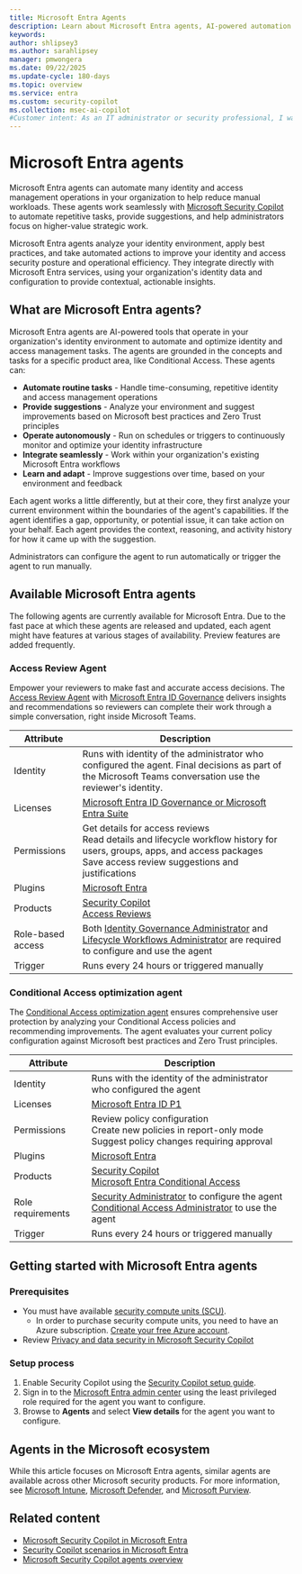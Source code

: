 ```yaml
---
title: Microsoft Entra Agents
description: Learn about Microsoft Entra agents, AI-powered automation tools that enhance identity and access management operations.
keywords:
author: shlipsey3
ms.author: sarahlipsey
manager: pmwongera
ms.date: 09/22/2025
ms.update-cycle: 180-days
ms.topic: overview
ms.service: entra
ms.custom: security-copilot
ms.collection: msec-ai-copilot
#Customer intent: As an IT administrator or security professional, I want to understand what Microsoft Entra agents are and how they can help automate identity and access management tasks.
---
```


# Microsoft Entra agents

Microsoft Entra agents can automate many identity and access management operations in your organization to help reduce manual workloads. These agents work seamlessly with [Microsoft Security Copilot](/copilot/security/microsoft-security-copilot) to automate repetitive tasks, provide suggestions, and help administrators focus on higher-value strategic work.

Microsoft Entra agents analyze your identity environment, apply best practices, and take automated actions to improve your identity and access security posture and operational efficiency. They integrate directly with Microsoft Entra services, using your organization's identity data and configuration to provide contextual, actionable insights.

## What are Microsoft Entra agents?

Microsoft Entra agents are AI-powered tools that operate in your organization's identity environment to automate and optimize identity and access management tasks. The agents are grounded in the concepts and tasks for a specific product area, like Conditional Access. These agents can:

- **Automate routine tasks** - Handle time-consuming, repetitive identity and access management operations
- **Provide suggestions** - Analyze your environment and suggest improvements based on Microsoft best practices and Zero Trust principles
- **Operate autonomously** - Run on schedules or triggers to continuously monitor and optimize your identity infrastructure
- **Integrate seamlessly** - Work within your organization's existing Microsoft Entra workflows
- **Learn and adapt** - Improve suggestions over time, based on your environment and feedback

Each agent works a little differently, but at their core, they first analyze your current environment within the boundaries of the agent's capabilities. If the agent identifies a gap, opportunity, or potential issue, it can take action on your behalf. Each agent provides the context, reasoning, and activity history for how it came up with the suggestion.

Administrators can configure the agent to run automatically or trigger the agent to run manually. 

## Available Microsoft Entra agents

The following agents are currently available for Microsoft Entra. Due to the fast pace at which these agents are released and updated, each agent might have features at various stages of availability. Preview features are added frequently.

### Access Review Agent

Empower your reviewers to make fast and accurate access decisions. The [Access Review Agent](../id-governance/access-review-agent.md) with [Microsoft Entra ID Governance](../id-governance/identity-governance-overview.md) delivers insights and recommendations so reviewers can complete their work through a simple conversation, right inside Microsoft Teams.

| Attribute           | Description |
|---------------------|------------ |
| Identity            | Runs with identity of the administrator who configured the agent. Final decisions as part of the Microsoft Teams conversation use the reviewer's identity. |
| Licenses            | [Microsoft Entra ID Governance or Microsoft Entra Suite](../id-governance/licensing-fundamentals.md) |
| Permissions         | Get details for access reviews<br>Read details and lifecycle workflow history for users, groups, apps, and access packages<br>Save access review suggestions and justifications |
| Plugins             | [Microsoft Entra](/entra/fundamentals/copilot-security-entra) |
| Products            | [Security Copilot](/copilot/security/microsoft-security-copilot)<br>[Access Reviews](../id-governance/access-reviews-overview.md) |
| Role-based access   | Both [Identity Governance Administrator](../identity/role-based-access-control/permissions-reference.md#security-administrator) and [Lifecycle Workflows Administrator](../identity/role-based-access-control/permissions-reference.md#security-administrator) are required to configure and use the agent |
| Trigger             | Runs every 24 hours or triggered manually |

### Conditional Access optimization agent

The [Conditional Access optimization agent](../identity/conditional-access/agent-optimization.md) ensures comprehensive user protection by analyzing your Conditional Access policies and recommending improvements. The agent evaluates your current policy configuration against Microsoft best practices and Zero Trust principles.

| Attribute           | Description |
|---------------------|------------ |
| Identity            | Runs with the identity of the administrator who configured the agent |
| Licenses            | [Microsoft Entra ID P1](licensing.md) |
| Permissions         | Review policy configuration<br>Create new policies in report-only mode<br>Suggest policy changes requiring approval |
| Plugins             | [Microsoft Entra](/entra/fundamentals/copilot-security-entra) |
| Products            | [Security Copilot](/copilot/security/microsoft-security-copilot)<br>[Microsoft Entra Conditional Access](/entra/identity/conditional-access/) |
| Role requirements   | [Security Administrator](../identity/role-based-access-control/permissions-reference.md#security-administrator) to configure the agent<br>[Conditional Access Administrator](../identity/role-based-access-control/permissions-reference.md#conditional-access-administrator) to use the agent |
| Trigger             | Runs every 24 hours or triggered manually |

## Getting started with Microsoft Entra agents

### Prerequisites

- You must have available [security compute units (SCU)](/copilot/security/manage-usage).
    - In order to purchase security compute units, you need to have an Azure subscription. [Create your free Azure account](https://azure.microsoft.com/free).
- Review [Privacy and data security in Microsoft Security Copilot](/copilot/security/privacy-data-security)

### Setup process

1. Enable Security Copilot using the [Security Copilot setup guide](/copilot/security/get-started-security-copilot).
1. Sign in to the [Microsoft Entra admin center](https://entra.microsoft.com) using the least privileged role required for the agent you want to configure.
1. Browse to **Agents** and select **View details** for the agent you want to configure.

## Agents in the Microsoft ecosystem

While this article focuses on Microsoft Entra agents, similar agents are available across other Microsoft security products. For more information, see [Microsoft Intune](/intune/intune-service/copilot/security-copilot-agents-intune), [Microsoft Defender](/defender-xdr/security-copilot-agents-defender), and [Microsoft Purview](/purview/copilot-in-purview-agents). 

## Related content

- [Microsoft Security Copilot in Microsoft Entra](copilot-security-entra.md)
- [Security Copilot scenarios in Microsoft Entra](copilot-entra-security-scenarios.md)
- [Microsoft Security Copilot agents overview](/copilot/security/agents-overview)